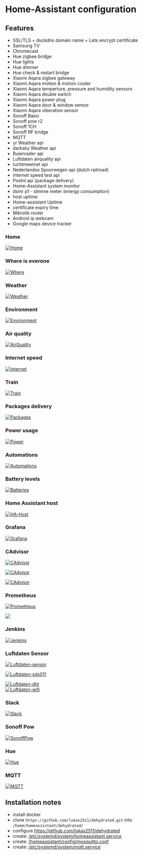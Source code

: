 # Home-Assistant configuration  

  
## Features  
  
* SSL/TLS + duckdns domain name + Lets encrypt certificate
* Samsung TV
* Chromecast
* Hue zigbee bridge
* Hue lights
* Hue dimmer
* Hue check & restart bridge
* Xiaomi Aqara zigbee gateway
* Xiaomi Aqara motion & motion couter
* Xiaomi Aqara temperture, pressure and humidity sensors
* Xiaomi Aqara double switch 
* Xiaomi Aqara power plug
* Xiaomi Aqara door & window sensor
* Xiaomi Aqara viberation sensor
* Sonoff Basic
* Sonoff pow r2
* Sonoff 1CH
* Sonoff RF bridge
* MQTT
* yr Weather api
* darksky Weather api
* Buienrader api
* Luftdaten airquality api
* luchtmeetnet api
* Nederlandse Spoorwegen api (dutch railroad)
* internet speed test api
* Postnl api (package delivery)
* Home-Assistant system monitor
* dsmr p1 - slimme meter (energy consumption)
* host uptime
* Home-assistant Uptime
* certificate expiry time
* Mikrotik router 
* Android ip webcam
* Google maps device tracker

### Home
[![Home](https://raw.githubusercontent.com/tedsluis/Home-AssistantConfig/master/images/screenshot-home.png)](https://raw.githubusercontent.com/tedsluis/Home-AssistantConfig/master/images/screenshot-home.png)  

### Where is everone
[![Where](https://raw.githubusercontent.com/tedsluis/Home-AssistantConfig/master/images/screenshot-where.png)](https://raw.githubusercontent.com/tedsluis/Home-AssistantConfig/master/images/screenshot-where.png)  

### Weather
[![Weather](https://raw.githubusercontent.com/tedsluis/Home-AssistantConfig/master/images/screenshot-weather.png)](https://raw.githubusercontent.com/tedsluis/Home-AssistantConfig/master/images/screenshot-weather.png)  

### Environment
[![Environment](https://raw.githubusercontent.com/tedsluis/Home-AssistantConfig/master/images/screenshot-environment.png)](https://raw.githubusercontent.com/tedsluis/Home-AssistantConfig/master/images/screenshot-environment.png)  

### Air quality
[![AirQuality](https://raw.githubusercontent.com/tedsluis/Home-AssistantConfig/master/images/screenshot-airquality.png)](https://raw.githubusercontent.com/tedsluis/Home-AssistantConfig/master/images/screenshot-airquality.png)  

### Internet speed
[![Internet](https://raw.githubusercontent.com/tedsluis/Home-AssistantConfig/master/images/screenshot-internet.png)](https://raw.githubusercontent.com/tedsluis/Home-AssistantConfig/master/images/screenshot-internet.png)  

### Train 
[![Train](https://raw.githubusercontent.com/tedsluis/Home-AssistantConfig/master/images/screenshot-train.png)](https://raw.githubusercontent.com/tedsluis/Home-AssistantConfig/master/images/screenshot-train.png)  

### Packages delivery
[![Packages](https://raw.githubusercontent.com/tedsluis/Home-AssistantConfig/master/images/screenshot-packages.png)](https://raw.githubusercontent.com/tedsluis/Home-AssistantConfig/master/images/screenshot-packages.png)  

### Power usage
[![Power](https://raw.githubusercontent.com/tedsluis/Home-AssistantConfig/master/images/screenshot-power.png)](https://raw.githubusercontent.com/tedsluis/Home-AssistantConfig/master/images/screenshot-power.png)  

### Automations
[![Automations](https://raw.githubusercontent.com/tedsluis/Home-AssistantConfig/master/images/screenshot-automations.png)](https://raw.githubusercontent.com/tedsluis/Home-AssistantConfig/master/images/screenshot-automations.png)  

### Battery levels
[![Batteries](https://raw.githubusercontent.com/tedsluis/Home-AssistantConfig/master/images/screenshot-battery.png)](https://raw.githubusercontent.com/tedsluis/Home-AssistantConfig/master/images/screenshot-battery.png)  

### Home Assistant host
[![HA-Host](https://raw.githubusercontent.com/tedsluis/Home-AssistantConfig/master/images/screenshot-ha-host.png)](https://raw.githubusercontent.com/tedsluis/Home-AssistantConfig/master/images/screenshot-ha-host.png)  

### Grafana 
[![Grafana](https://raw.githubusercontent.com/tedsluis/Home-AssistantConfig/master/images/screenshot-grafana.png)](https://raw.githubusercontent.com/tedsluis/Home-AssistantConfig/master/images/screenshot-grafana.png)  

### CAdvisor
[![CAdvisor](https://raw.githubusercontent.com/tedsluis/Home-AssistantConfig/master/images/screenshot-cadvisor1.png)](https://raw.githubusercontent.com/tedsluis/Home-AssistantConfig/master/images/screenshot-cadvisor1.png)  

[![CAdvisor](https://raw.githubusercontent.com/tedsluis/Home-AssistantConfig/master/images/screenshot-cadvisor2.png)](https://raw.githubusercontent.com/tedsluis/Home-AssistantConfig/master/images/screenshot-cadvisor2.png)  

[![CAdvisor](https://raw.githubusercontent.com/tedsluis/Home-AssistantConfig/master/images/screenshot-cadvisor3.png)](https://raw.githubusercontent.com/tedsluis/Home-AssistantConfig/master/images/screenshot-cadvisor3.png)  

### Prometheus
[![Prometheus](https://raw.githubusercontent.com/tedsluis/Home-AssistantConfig/master/images/screenshot-prometheus1.png)](https://raw.githubusercontent.com/tedsluis/Home-AssistantConfig/master/images/screenshot-prometheus1.png)  

[![](https://raw.githubusercontent.com/tedsluis/Home-AssistantConfig/master/images/screenshot-prometheus2.png)](https://raw.githubusercontent.com/tedsluis/Home-AssistantConfig/master/images/screenshot-prometheus2.png)  

### Jenkins
[![Jenkins](https://raw.githubusercontent.com/tedsluis/Home-AssistantConfig/master/images/screenshot-jenkins.png)](https://raw.githubusercontent.com/tedsluis/Home-AssistantConfig/master/images/screenshot-jenkins.png)  

### Luftdaten Sensor
[![Luftdaten-sensor](https://raw.githubusercontent.com/tedsluis/Home-AssistantConfig/master/images/screenshot-luftdaten-sensor.png)](https://raw.githubusercontent.com/tedsluis/Home-AssistantConfig/master/images/screenshot-luftdaten-sensor.png)  

[![Luftdaten-sds011](https://raw.githubusercontent.com/tedsluis/Home-AssistantConfig/master/images/screenshot-luftdaten-sds011.png)](https://raw.githubusercontent.com/tedsluis/Home-AssistantConfig/master/images/screenshot-luftdaten-sds011.png)  

[![Luftdaten-dht](https://raw.githubusercontent.com/tedsluis/Home-AssistantConfig/master/images/screenshot-luftdaten-dht.png)](https://raw.githubusercontent.com/tedsluis/Home-AssistantConfig/master/images/screenshot-luftdaten-dht.png)  
[![Luftdaten-wifi](https://raw.githubusercontent.com/tedsluis/Home-AssistantConfig/master/images/screenshot-luftdaten-wifi.png)](https://raw.githubusercontent.com/tedsluis/Home-AssistantConfig/master/images/screenshot-luftdaten-wifi.png)  

### Slack
[![Slack](https://raw.githubusercontent.com/tedsluis/Home-AssistantConfig/master/images/screenshot-slack.png)](https://raw.githubusercontent.com/tedsluis/Home-AssistantConfig/master/images/screenshot-slack.png)  
### Sonoff Pow
[![SonoffPow](https://raw.githubusercontent.com/tedsluis/Home-AssistantConfig/master/images/screenshot-.sonoof-powpng)](https://raw.githubusercontent.com/tedsluis/Home-AssistantConfig/master/images/screenshot-sonoof-pow.png)  

### Hue
[![Hue](https://raw.githubusercontent.com/tedsluis/Home-AssistantConfig/master/images/screenshot-hue.png)](https://raw.githubusercontent.com/tedsluis/Home-AssistantConfig/master/images/screenshot-hue.png)  

### MQTT
[![MQTT](https://raw.githubusercontent.com/tedsluis/Home-AssistantConfig/master/images/screenshot-mqtt.png)](https://raw.githubusercontent.com/tedsluis/Home-AssistantConfig/master/images/screenshot-mqtt.png)  


## Installation notes


* install docker
* clone `https://github.com/lukas2511/dehydrated.git` into `/home/homeassistant/dehydrated/`
* configure https://github.com/lukas2511/dehydrated
* create: [/etc/systemd/system/homeassistant.service](https://raw.githubusercontent.com/tedsluis/Home-AssistantConfig/master/systemd/homeassistant.service)
* create: [/homeassistant/config/mosquitto.conf](https://raw.githubusercontent.com/tedsluis/Home-AssistantConfig/master/mosquitto.conf)
* create: [/etc/systemd/system/mqtt.service](https://raw.githubusercontent.com/tedsluis/Home-AssistantConfig/master/systemd/mqtt.service)
  
  

